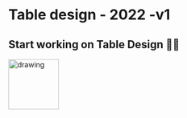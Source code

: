 # Table design - 2022 -v1

##  Start working on Table Design 🚀️🚀️

<a href="https://app.diagrams.net/#Habhijith-dev%2Ftable-designs%2Fmain%2F2022-v1-MGM-mob-table-arch"><img src="https://cdn-icons-png.flaticon.com/512/5331/5331483.png" alt="drawing" width="100" height="100" /></a>
